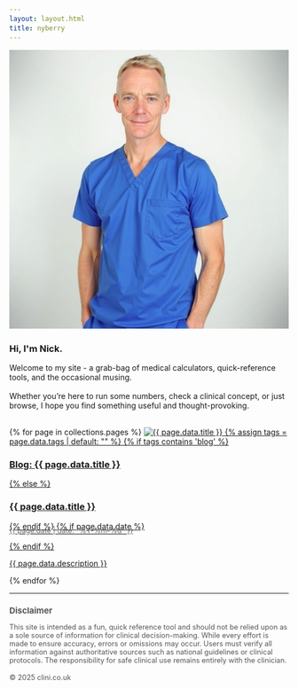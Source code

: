 ```yaml
---
layout: layout.html
title: nyberry
---
```


<img class="profile_img" src="/assets/images/headshot.jpg" alt="Centered Image">

### Hi, I'm Nick.

Welcome to my site - a grab-bag of medical calculators, quick-reference tools, and the occasional musing.
<br><br>
Whether you’re here to run some numbers, check a clinical concept, or just browse, I hope you find something useful and thought-provoking.
<br><br>

<div id="contents" class="grid">
  {% for page in collections.pages %}
  <a href="{{ page.url }}" class="card">
  <img src="{{ page.data.image }}" alt="{{ page.data.title }}">
    {% assign tags = page.data.tags | default: "" %}
    {% if tags contains 'blog' %}
        <h3>Blog: {{ page.data.title }}</h3>
      {% else %}
        <h3>{{ page.data.title }}</h3>
    {% endif %}
    {% if page.data.date %}
      <p style="font-size: 0.8rem; color: #666; margin-top: -0.5rem;">
        {{ page.date | date: "%Y-%m-%d" }}
      </p>
    {% endif %}
  <p>{{ page.data.description }}</p>
  </a>
  {% endfor %}
</div>

<hr>

<div style="font-size: 0.8rem; color: #555; margin-top: 1rem;">
  <h3 style="margin-bottom: 0.5rem;">Disclaimer</h3>
  <p>
    This site is intended as a fun, quick reference tool and should not be relied upon as a sole source of information for clinical decision-making. While every effort is made to ensure accuracy, errors or omissions may occur. Users must verify all information against authoritative sources such as national guidelines or clinical protocols. The responsibility for safe clinical use remains entirely with the clinician.
  </p>
  <p style="margin-top: 1rem;">&copy; 2025 clini.co.uk</p>
</div>
